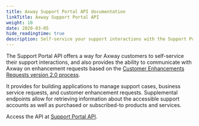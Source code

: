 ```yaml
---
title: Axway Support Portal API documentation
linkTitle: Axway Support Portal API
weight: 10
date: 2020-03-05
hide_readingtime: true
description: Self-service your support interactions with the Support Portal API.
---
```


The Support Portal API offers a way for Axway customers to self-service their support interactions, and also provides the ability to communicate with Axway on enhancement requests based on the [Customer Enhancements Requests version 2.0 process](https://community.axway.com/s/article/New-Axway-Enhancement-Request-Process).

It provides for building applications to manage support cases, business service requests, and customer enhancement requests. Supplemental endpoints allow for retrieving information about the accessible support accounts as well as purchased or subscribed-to products and services.

Access the API at [Support Portal API](https://apis-developer.axway.com/).
